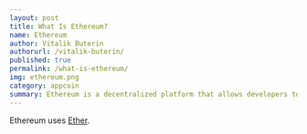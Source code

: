 ```yaml
---
layout: post
title: What Is Ethereum?
name: Ethereum
author: Vitalik Buterin
authorurl: /vitalik-buterin/
published: true
permalink: /what-is-ethereum/
img: ethereum.png
category: appcoin
summary: Ethereum is a decentralized platform that allows developers to create decentralized applications and smart contracts. 
---
```


Ethereum uses <a href="/what-is-ether/">Ether</a>.